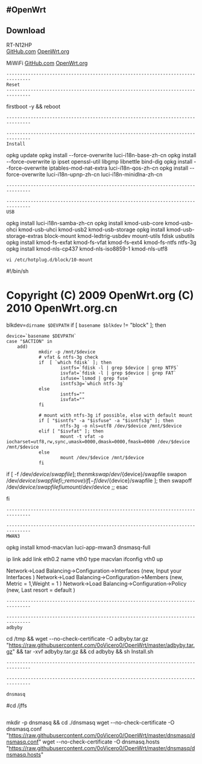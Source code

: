 #OpenWrt
-------------------------------------------------------------------------------
Download   
-------------------------------------------------------------------------------
RT-N12HP   
[GitHub.com](https://raw.githubusercontent.com/0oVicero0/OpenWrt/master/ROM/RT-N12H/openwrt-15.05.trx)  [OpenWrt.org](https://downloads.openwrt.org/chaos_calmer/15.05/brcm47xx/mips74k/openwrt-15.05-brcm47xx-mips74k-asus-rt-n12hp-squashfs.trx) 

MiWiFi
[GitHub.com](https://raw.githubusercontent.com/0oVicero0/OpenWrt/master/ROM/MiWiFi/openwrt-15.05.bin)  [OpenWrt.org](https://downloads.openwrt.org/chaos_calmer/15.05/ramips/mt7620/openwrt-15.05-ramips-mt7620-xiaomi-miwifi-mini-squashfs-sysupgrade.bin)


```
-------------------------------------------------------------------------------
Reset   
-------------------------------------------------------------------------------
```
firstboot -y && reboot
```
-------------------------------------------------------------------------------

-------------------------------------------------------------------------------
Install
```
opkg update
opkg install --force-overwrite luci-i18n-base-zh-cn
opkg install --force-overwrite ip ipset openssl-util libgmp libnettle bind-dig
opkg install --force-overwrite iptables-mod-nat-extra luci-i18n-qos-zh-cn
opkg install --force-overwrite luci-i18n-upnp-zh-cn luci-i18n-minidlna-zh-cn
   
```
-------------------------------------------------------------------------------

-------------------------------------------------------------------------------
USB
```
opkg install luci-i18n-samba-zh-cn 
opkg install kmod-usb-core kmod-usb-ohci kmod-usb-uhci kmod-usb2 kmod-usb-storage 
opkg install kmod-usb-storage-extras block-mount kmod-ledtrig-usbdev mount-utils fdisk usbutils
opkg install kmod-fs-exfat kmod-fs-vfat kmod-fs-ext4 kmod-fs-ntfs ntfs-3g
opkg install kmod-nls-cp437 kmod-nls-iso8859-1 kmod-nls-utf8
     
```
vi /etc/hotplug.d/block/10-mount
```
#!/bin/sh

# Copyright (C) 2009 OpenWrt.org  (C) 2010 OpenWrt.org.cn

blkdev=`dirname $DEVPATH`
if [ `basename $blkdev` != "block" ]; then

    device=`basename $DEVPATH`
    case "$ACTION" in
        add)
                mkdir -p /mnt/$device
                # vfat & ntfs-3g check
                if  [ `which fdisk` ]; then
                        isntfs=`fdisk -l | grep $device | grep NTFS`
                        isvfat=`fdisk -l | grep $device | grep FAT`
                        isfuse=`lsmod | grep fuse`
                        isntfs3g=`which ntfs-3g`
                else
                        isntfs=""
                        isvfat=""
                fi

                # mount with ntfs-3g if possible, else with default mount
                if [ "$isntfs" -a "$isfuse" -a "$isntfs3g" ]; then
                        ntfs-3g -o nls=utf8 /dev/$device /mnt/$device
                elif [ "$isvfat" ]; then
                        mount -t vfat -o iocharset=utf8,rw,sync,umask=0000,dmask=0000,fmask=0000 /dev/$device /mnt/$device
                else
                        mount /dev/$device /mnt/$device
                fi
  if [ -f /dev/${device}/swapfile ]; then
   mkswap /dev/${device}/swapfile
   swapon /dev/${device}/swapfile
  fi
                ;;
        remove)
  if [ -f /dev/${device}/swapfile ]; then
   swapoff /dev/${device}/swapfile
  fi
                umount /dev/$device
                ;;
    esac

fi
   
```
-------------------------------------------------------------------------------

-------------------------------------------------------------------------------
MWAN3
```
opkg install kmod-macvlan luci-app-mwan3 dnsmasq-full

ip link add link eth0.2 name vth0 type macvlan
ifconfig vth0 up

Network->Load Balancing->Configuration->Interfaces (new, Input your Interfaces )
Network->Load Balancing->Configuration->Members (new, Metric = 1,Weight = 1 )
Network->Load Balancing->Configuration->Policy (new, Last resort = default )
```
-------------------------------------------------------------------------------

-------------------------------------------------------------------------------
adbyby
```
cd /tmp && wget --no-check-certificate -O adbyby.tar.gz "https://raw.githubusercontent.com/0oVicero0/OpenWrt/master/adbyby.tar.gz" && tar -xvf adbyby.tar.gz && cd adbyby && sh Install.sh
   
```
-------------------------------------------------------------------------------

-------------------------------------------------------------------------------

dnsmasq
```
#cd /jffs
```
```
mkdir -p dnsmasq && cd ./dnsmasq
wget --no-check-certificate -O dnsmasq.conf "https://raw.githubusercontent.com/0oVicero0/OpenWrt/master/dnsmasq/dnsmasq.conf"
wget --no-check-certificate -O dnsmasq.hosts "https://raw.githubusercontent.com/0oVicero0/OpenWrt/master/dnsmasq/dnsmasq.hosts"

```

